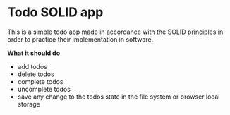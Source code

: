 
# Todo SOLID app

This is a simple todo app made in accordance with the SOLID principles in order to practice their implementation in software.

**What it should do**
- add todos
- delete todos
- complete todos
- uncomplete todos
- save any change to the todos state in the file system or browser local storage
